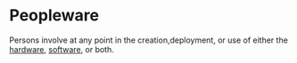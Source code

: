 # Peopleware

Persons involve at any point in the creation,deployment, or use of either the [hardware](hardware.md), [software](software.md), or both.
